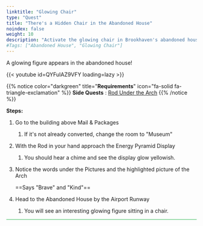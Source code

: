 ```yaml
---
linktitle: "Glowing Chair"
type: "Quest"
title: "There's a Hidden Chair in the Abandoned House"
noindex: false
weight: 10
description: "Activate the glowing chair in Brookhaven's abandoned house and uncover hidden figures and in-game secrets with this guide."
#Tags: ["Abandoned House", "Glowing Chair"]
---
```


A glowing figure appears in the abandoned house!

{{< youtube id=QYFuIAZ9VFY loading=lazy >}}

{{% notice color="darkgreen" title="**Requirements**" icon="fa-solid fa-triangle-exclamation"  %}}
**Side Quests** : [Rod Under the Arch](/lore/special_tools/rod_under_arch)
{{% /notice %}}


**Steps:**

1. Go to the building above Mail & Packages
	1. If it's not already converted, change the room to "Museum"
2. With the Rod in your hand approach the Energy Pyramid Display
	1. You should hear a chime and see the display glow yellowish.
3. Notice the words under the Pictures and the highlighted picture of the Arch
 
	==Says "Brave" and "Kind"==	
4. Head to the Abandoned House by the Airport Runway
	1. You will see an interesting glowing figure sitting in a chair.

<hr style="background-color: #28b44c" size=8>
